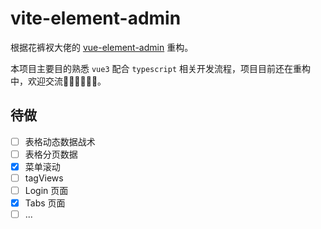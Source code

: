 # vite-element-admin

根据花裤衩大佬的 [vue-element-admin](https://panjiachen.github.io/vue-element-admin/#/dashboard) 重构。

本项目主要目的熟悉 `vue3` 配合 `typescript` 相关开发流程，项目目前还在重构中，欢迎交流👏🏻👏🏻👏🏻。

## 待做
- [ ] 表格动态数据战术
- [ ] 表格分页数据
- [x] 菜单滚动
- [ ] tagViews
- [ ] Login 页面
- [x] Tabs 页面
- [ ] ...
